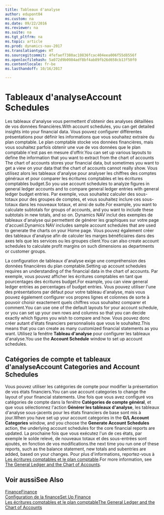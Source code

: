```yaml
---
title: Tableaux d'analyse
author: edupont04
ms.custom: na
ms.date: 09/22/2016
ms.reviewer: na
ms.suite: na
ms.tgt_pltfrm: na
ms.topic: article
ms.prod: dynamics-nav-2017
ms.translationtype: HT
ms.sourcegitcommit: 4fefaef7380ac10836fcac404eea006f55d8556f
ms.openlocfilehash: 5a072d9b0984adf8bf4ab89fb26d658cb13f50f0
ms.contentlocale: fr-be
ms.lasthandoff: 10/16/2017

---
```


# <a name="account-schedules"></a><span data-ttu-id="a1ef6-102">Tableaux d'analyse</span><span class="sxs-lookup"><span data-stu-id="a1ef6-102">Account Schedules</span></span>
<span data-ttu-id="a1ef6-103">Les tableaux d'analyse vous permettent d'obtenir des analyses détaillées de vos données financières.</span><span class="sxs-lookup"><span data-stu-id="a1ef6-103">With account schedules, you can get detailed insights into your financial data.</span></span> <span data-ttu-id="a1ef6-104">Vous pouvez configurer différentes présentations pour définir les informations que vous souhaitez extraire du plan comptable. Le plan comptable stocke vos données financières, mais vous souhaitez parfois obtenir une vue de vos données que le plan comptable n'est pas en mesure d'offrir.</span><span class="sxs-lookup"><span data-stu-id="a1ef6-104">You can set up various layouts to define the information that you want to extract from the chart of accounts The chart of accounts stores your financial data, but sometimes you want to get a view on your data that the chart of accounts cannot really show.</span></span> <span data-ttu-id="a1ef6-105">Vous utilisez alors les tableaux d'analyse pour analyser les chiffres des comptes généraux et pour comparer les écritures comptables et les écritures comptables budget.</span><span class="sxs-lookup"><span data-stu-id="a1ef6-105">So you use account schedules to analyze figures in general ledger accounts and to compare general ledger entries with general ledger budget entries.</span></span>
<span data-ttu-id="a1ef6-106">Par exemple, vous souhaitez calculer des sous-totaux pour des groupes de comptes, et vous souhaitez inclure ces sous-totaux dans les nouveaux totaux, et ainsi de suite.</span><span class="sxs-lookup"><span data-stu-id="a1ef6-106">For example, you want to calculate subtotals for groups of accounts, and you want to include these subtotals in new totals, and so on.</span></span>
<span data-ttu-id="a1ef6-107">Dynamics NAV inclut des exemples de tableaux d'analyse qui permettent de générer les graphiques sur votre page d'accueil.</span><span class="sxs-lookup"><span data-stu-id="a1ef6-107">Dynamics NAV includes sample account schedules that are used to generate the charts on your Home page.</span></span> <span data-ttu-id="a1ef6-108">Vous pouvez également créer des tableaux d'analyse afin de calculer les marges bénéficiaires dans des axes tels que les services ou les groupes client.</span><span class="sxs-lookup"><span data-stu-id="a1ef6-108">You can also create account schedules to calculate profit margins on such dimensions as departments or customer groups.</span></span>  

<span data-ttu-id="a1ef6-109">La configuration de tableaux d'analyse exige une compréhension des données financières du plan comptable.</span><span class="sxs-lookup"><span data-stu-id="a1ef6-109">Setting up account schedules requires an understanding of the financial data in the chart of accounts.</span></span>
<span data-ttu-id="a1ef6-110">Par exemple, vous pouvez afficher les écritures comptables en tant que pourcentages des écritures budget.</span><span class="sxs-lookup"><span data-stu-id="a1ef6-110">For example, you can view general ledger entries as percentages of budget entries.</span></span>
<span data-ttu-id="a1ef6-111">Vous pouvez utiliser l'une des présentations par défaut pour votre tableau d'analyse, mais vous pouvez également configurer vos propres lignes et colonnes de sorte à pouvoir choisir exactement quels chiffres vous souhaitez comparer et comment.</span><span class="sxs-lookup"><span data-stu-id="a1ef6-111">You can use one of the default layouts for your account schedule, or you can set up your own rows and columns so that you can decide exactly which figures you wish to compare and how.</span></span>
<span data-ttu-id="a1ef6-112">Vous pouvez donc créer autant d'états financiers personnalisés que vous le souhaitez.</span><span class="sxs-lookup"><span data-stu-id="a1ef6-112">This means that you can create as many customized financial statements as you want.</span></span> <span data-ttu-id="a1ef6-113">Utilisez la fenêtre **Tableau d'analyse** pour configurer les tableaux d'analyse.</span><span class="sxs-lookup"><span data-stu-id="a1ef6-113">You use the **Account Schedule** window to set up account schedules.</span></span>  

## <a name="account-categories-and-account-schedules"></a><span data-ttu-id="a1ef6-114">Catégories de compte et tableaux d'analyse</span><span class="sxs-lookup"><span data-stu-id="a1ef6-114">Account Categories and Account Schedules</span></span>
<span data-ttu-id="a1ef6-115">Vous pouvez utiliser les catégories de compte pour modifier la présentation de vos états financiers.</span><span class="sxs-lookup"><span data-stu-id="a1ef6-115">You can use account categories to change the layout of your financial statements.</span></span> <span data-ttu-id="a1ef6-116">Une fois que vous avez configuré vos catégories de compte dans la fenêtre **Catégories de compte général**, et que vous sélectionnez l'action **Générer les tableaux d'analyse**, les tableaux d'analyse sous-jacents pour les états financiers de base sont mis à jour.</span><span class="sxs-lookup"><span data-stu-id="a1ef6-116">When you have set up your account categories in the **G/L Account Categories** window, and you choose the **Generate Account Schedules** action, the underlying account schedules for the core financial reports are updated.</span></span> <span data-ttu-id="a1ef6-117">La prochaine fois que vous exécutez l'un de ces états, par exemple le solde relevé, de nouveaux totaux et des sous-entrées sont ajoutés, en fonction de vos modifications.</span><span class="sxs-lookup"><span data-stu-id="a1ef6-117">the next time you run one of these reports, such as the balance statement, new totals and subentries are added, based on your changes.</span></span> <span data-ttu-id="a1ef6-118">Pour plus d'informations, reportez-vous à [Les écritures comptables et le plan comptable](finance-general-ledger.md).</span><span class="sxs-lookup"><span data-stu-id="a1ef6-118">For more information, see [The General Ledger and the Chart of Accounts](finance-general-ledger.md).</span></span>    
## <a name="see-also"></a><span data-ttu-id="a1ef6-119">Voir aussi</span><span class="sxs-lookup"><span data-stu-id="a1ef6-119">See Also</span></span>
[<span data-ttu-id="a1ef6-120">Finance</span><span class="sxs-lookup"><span data-stu-id="a1ef6-120">Finance</span></span>](finance.md)  
[<span data-ttu-id="a1ef6-121">Configuration de la finance</span><span class="sxs-lookup"><span data-stu-id="a1ef6-121">Set Up Finance</span></span>](finance-setup-finance.md)  
[<span data-ttu-id="a1ef6-122">Les écritures comptables et le plan comptable</span><span class="sxs-lookup"><span data-stu-id="a1ef6-122">The General Ledger and the Chart of Accounts</span></span>](finance-general-ledger.md)  

